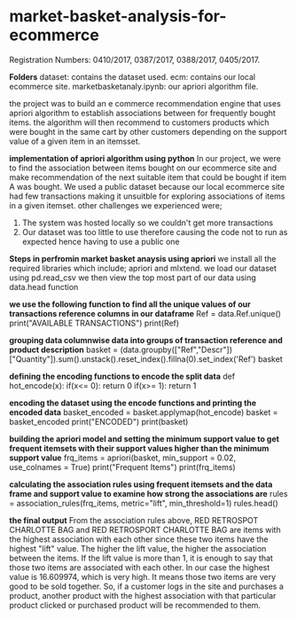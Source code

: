 # market-basket-analysis-for-ecommerce
Registration Numbers: 0410/2017, 0387/2017, 0388/2017, 0405/2017.

**Folders**
dataset: contains the dataset used.
ecm: contains our local ecommerce site.
marketbasketanaly.ipynb: our apriori algorithm file.

the project was to build an e commerce recommendation engine that uses apriori algorithm to establish associations between for frequently bought items. 
the algorithm will then recommend to customers products which were bought in the same cart by other customers depending on the support value of a given item in an itemsset.

**implementation of apriori algorithm using python**
In our project, we were to find the association between items bought on our ecommerce site and make recommendation of the next suitable item that could be bought if item A was bought.
We used a public dataset because our local ecommerce site had few transactions making it unsuitble for exploring associations of items in a given itemset.
other challenges we experienced were;
1. The system was hosted locally so we couldn't get more transactions
2. Our dataset was too little to use therefore causing the code not to run as expected hence having to use a public one


**Steps in perfromin market basket anaysis using apriori**
we install all the required libraries which include; apriori and mlxtend.
we load our dataset using pd.read_csv
we then view the top most part of our data using data.head function


**we use the following function to find all the unique values of our transactions reference columns in our dataframe**
Ref = data.Ref.unique()
print("AVAILABLE TRANSACTIONS")
print(Ref)


**grouping data columnwise data into groups of transaction reference and product description**
basket = (data.groupby(["Ref","Descr"])["Quantity"]).sum().unstack().reset_index().fillna(0).set_index('Ref')
basket


**defining the encoding functions to encode the split data**
def hot_encode(x):
    if(x<= 0):
        return 0
    if(x>= 1):
        return 1
        
        
**encoding the dataset using the encode functions and printing the encoded data**
basket_encoded = basket.applymap(hot_encode)
basket = basket_encoded
print("ENCODED")
print(basket)


**building the apriori model and setting the minimum support value to get frequent itemsets with their support values higher than the minimum support value**
frq_items = apriori(basket, min_support = 0.02, use_colnames = True)
print("Frequent Items")
print(frq_items)


**calculating the association rules using frequent itemsets and the data frame and support value to examine how strong the associations are**
rules = association_rules(frq_items, metric="lift", min_threshold=1)
rules.head()

**the final output**
From the association rules above, RED RETROSPOT CHARLOTTE BAG and  RED RETROSPORT CHARLOTTE BAG are items with the highest association with each other since these two items have the highest "lift" value. The higher the lift value, the higher the association between the items. If the lift value is more than 1, it is enough to say that those two items are associated with each other. In our case the highest value is 16.609974, which is very high. It means those two items are very good to be sold together. So, if a customer logs in the site and purchases a product, another product with the highest association with that particular product clicked or purchased product will be recommended to them.


